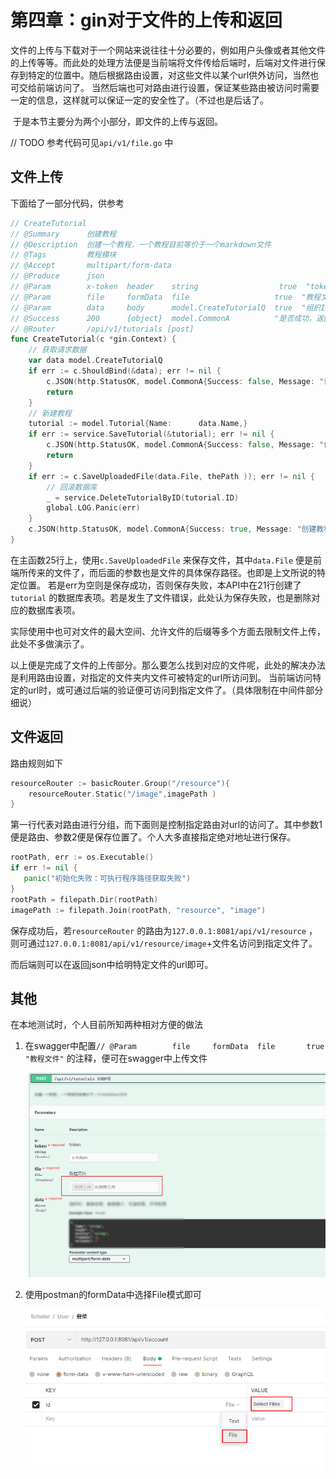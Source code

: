 # 第四章：gin对于文件的上传和返回

​	文件的上传与下载对于一个网站来说往往十分必要的，例如用户头像或者其他文件的上传等等。而此处的处理方法便是当前端将文件传给后端时，后端对文件进行保存到特定的位置中。随后根据路由设置，对这些文件以某个url供外访问，当然也可交给前端访问了。 当然后端也可对路由进行设置，保证某些路由被访问时需要一定的信息，这样就可以保证一定的安全性了。（不过也是后话了。

​	于是本节主要分为两个小部分，即文件的上传与返回。

// TODO	参考代码可见`api/v1/file.go` 中



## 文件上传

下面给了一部分代码，供参考

```go
// CreateTutorial
// @Summary      创建教程
// @Description  创建一个教程，一个教程目前等价于一个markdown文件
// @Tags         教程模块
// @Accept       multipart/form-data
// @Produce      json
// @Param        x-token  header    string                  true  "token"
// @Param        file     formData  file                   true  "教程文件"
// @Param        data     body      model.CreateTutorialQ  true  "组织ID，教程名称，教程简介，可读权限，可写权限"
// @Success      200      {object}  model.CommonA          "是否成功，返回信息"
// @Router       /api/v1/tutorials [post]
func CreateTutorial(c *gin.Context) {
	// 获取请求数据
	var data model.CreateTutorialQ
	if err := c.ShouldBind(&data); err != nil {
		c.JSON(http.StatusOK, model.CommonA{Success: false, Message: "请求参数非法"})
		return
	}
	// 新建教程
	tutorial := model.Tutorial{Name:      data.Name,}
	if err := service.SaveTutorial(&tutorial); err != nil {
		c.JSON(http.StatusOK, model.CommonA{Success: false, Message: "创建教程失败"})
		return
	}
    if err := c.SaveUploadedFile(data.File, thePath )); err != nil {
		// 回滚数据库
		_ = service.DeleteTutorialByID(tutorial.ID)
		global.LOG.Panic(err)
	}
	c.JSON(http.StatusOK, model.CommonA{Success: true, Message: "创建教程成功"})
}
```



在主函数25行上，使用`c.SaveUploadedFile` 来保存文件，其中`data.File` 便是前端所传来的文件了，而后面的参数也是文件的具体保存路径。也即是上文所说的特定位置。 若是err为空则是保存成功，否则保存失败，本API中在21行创建了`tutorial` 的数据库表项。若是发生了文件错误，此处认为保存失败，也是删除对应的数据库表项。



实际使用中也可对文件的最大空间、允许文件的后缀等多个方面去限制文件上传，此处不多做演示了。

以上便是完成了文件的上传部分。那么要怎么找到对应的文件呢，此处的解决办法是利用路由设置，对指定的文件夹内文件可被特定的url所访问到。 当前端访问特定的url时，或可通过后端的验证便可访问到指定文件了。（具体限制在中间件部分细说）



## 文件返回

路由规则如下

```go
resourceRouter := basicRouter.Group("/resource"){
    resourceRouter.Static("/image",imagePath )
}
```

第一行代表对路由进行分组，而下面则是控制指定路由对url的访问了。其中参数1便是路由、参数2便是保存位置了。个人大多直接指定绝对地址进行保存。

```go
rootPath, err := os.Executable()
if err != nil {
   panic("初始化失败：可执行程序路径获取失败")
}
rootPath = filepath.Dir(rootPath)
imagePath := filepath.Join(rootPath, "resource", "image")
```

保存成功后，若`resourceRouter` 的路由为`127.0.0.1:8081/api/v1/resource` ，则可通过`127.0.0.1:8081/api/v1/resource/image`+文件名访问到指定文件了。

而后端则可以在返回json中给明特定文件的url即可。



## 其他

在本地测试时，个人目前所知两种相对方便的做法

1. 在swagger中配置`// @Param        file     formData  file       true  "教程文件"` 的注释，便可在swagger中上传文件

   ![image-20220425211806985](img/p4-upload-file/image-20220425211806985.png)

2. 使用postman的formData中选择File模式即可

   ![image-20220425211641539](img/p4-upload-file/image-20220425211641539.png)



